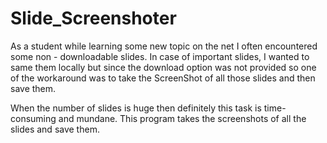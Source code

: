 # Slide_Screenshoter
As a student while learning some new topic on the net I often encountered some non - downloadable slides.
In case of important slides, I wanted to same them locally but since the download option was not provided so one of the workaround was to take the ScreenShot of all those slides and then save them.

When the number of slides is huge then definitely this task is time-consuming and mundane.
This program takes the screenshots of all the slides and save them.
